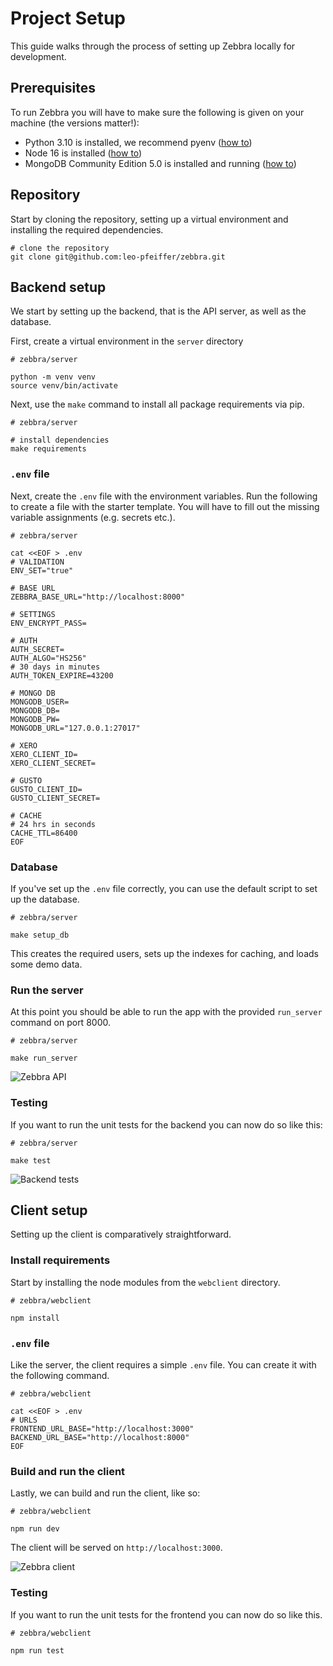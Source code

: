 # Project Setup

This guide walks through the process of setting up Zebbra locally for development.

## Prerequisites

To run Zebbra you will have to make sure the following is given on your machine (the versions matter!):

- Python 3.10 is installed, we recommend pyenv ([how to](https://www.liquidweb.com/kb/how-to-install-pyenv-on-ubuntu-18-04/))
- Node 16 is installed ([how to](https://nodejs.org/en/download/package-manager/))
- MongoDB Community Edition 5.0 is installed and running ([how to](https://www.mongodb.com/docs/manual/tutorial/install-mongodb-on-ubuntu/))

## Repository

Start by cloning the repository, setting up a virtual environment and installing the required dependencies.

```shell
# clone the repository
git clone git@github.com:leo-pfeiffer/zebbra.git
```

## Backend setup

We start by setting up the backend, that is the API server, as well as the database.

First, create a virtual environment in the `server` directory
```shell
# zebbra/server

python -m venv venv
source venv/bin/activate
```

Next, use the `make` command to install all package requirements via pip.

```shell
# zebbra/server

# install dependencies
make requirements
```

### `.env` file

Next, create the `.env` file with the environment variables. Run the following to create a file with the starter template. You will have to fill out the missing variable assignments (e.g. secrets etc.).


```shell
# zebbra/server

cat <<EOF > .env
# VALIDATION
ENV_SET="true"

# BASE URL
ZEBBRA_BASE_URL="http://localhost:8000"

# SETTINGS
ENV_ENCRYPT_PASS=

# AUTH
AUTH_SECRET=
AUTH_ALGO="HS256"
# 30 days in minutes
AUTH_TOKEN_EXPIRE=43200

# MONGO DB
MONGODB_USER=
MONGODB_DB=
MONGODB_PW=
MONGODB_URL="127.0.0.1:27017"

# XERO
XERO_CLIENT_ID=
XERO_CLIENT_SECRET=

# GUSTO
GUSTO_CLIENT_ID=
GUSTO_CLIENT_SECRET=

# CACHE
# 24 hrs in seconds
CACHE_TTL=86400
EOF
```

### Database

If you've set up the `.env` file correctly, you can use the default script to set up the database.

```shell
# zebbra/server

make setup_db
```

This creates the required users, sets up the indexes for caching, and loads some demo data.

### Run the server

At this point you should be able to run the app with the provided `run_server` command on port 8000.

```shell
# zebbra/server

make run_server
```

![Zebbra API](https://user-images.githubusercontent.com/50983452/180023467-f8e66e8b-fad0-4063-952d-3d64b3f14f10.png)

### Testing

If you want to run the unit tests for the backend you can now do so like this:

```shell
# zebbra/server

make test
```

![Backend tests](https://user-images.githubusercontent.com/50983452/183068069-c4494086-eb85-46b3-a7db-3a454664217f.png)

## Client setup

Setting up the client is comparatively straightforward. 

### Install requirements

Start by installing the node modules from the `webclient` directory.

```shell
# zebbra/webclient

npm install
```

### `.env` file

Like the server, the client requires a simple `.env` file. You can create it with the following command.

```shell
# zebbra/webclient

cat <<EOF > .env
# URLS
FRONTEND_URL_BASE="http://localhost:3000"
BACKEND_URL_BASE="http://localhost:8000"
EOF
```

### Build and run the client

Lastly, we can build and run the client, like so:

```shell
# zebbra/webclient

npm run dev
```

The client will be served on `http://localhost:3000`.

![Zebbra client](https://user-images.githubusercontent.com/50983452/180023257-d47d1fbd-0a94-4582-be27-4559030a9a01.png)

### Testing

If you want to run the unit tests for the frontend you can now do so like this.

```shell
# zebbra/webclient

npm run test
```
